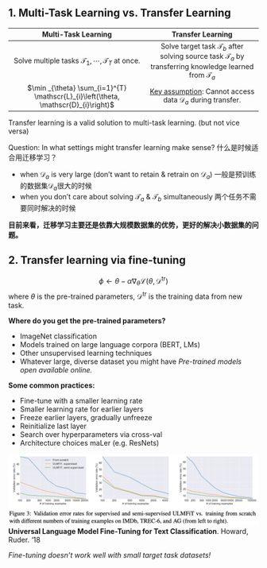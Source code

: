 ## 1. Multi-Task Learning vs. Transfer Learning

|                                 Multi-Task Learning                                 |                                                            Transfer Learning                                                             |
|:-----------------------------------------------------------------------------------:|:----------------------------------------------------------------------------------------------------------------------------------------:|
|      Solve multiple tasks $\mathscr{T}_{1}, \cdots, \mathscr{T}_{T}$ at once.       | Solve target task $\mathscr{T}_{b}$ after solving source task $\mathscr{T}_{a}$ by transferring knowledge learned from $\mathscr{T}_{a}$ |
| $\min _{\theta} \sum_{i=1}^{T} \mathscr{L}_{i}\left(\theta, \mathscr{D}_{i}\right)$ |                                          <u>Key assumption</u>: Cannot access data $\mathscr{D}_{a}$ during transfer.                                          | 

Transfer learning is a valid solution to multi-task learning.
(but not vice versa)

Question: In what settings might transfer learning make sense?
什么是时候适合用迁移学习？
 - when $\mathscr{D}_{a}$ is very large (don’t want to retain & retrain on $\mathscr{D}_{a}$)
	一般是预训练的数据集$\mathscr{D}_{a}$很大的时候
 - when you don’t care about solving $\mathscr{T}_{a}$ & $\mathscr{T}_{b}$ simultaneously
	两个任务不需要同时解决的时候

**目前来看，迁移学习主要还是依靠大规模数据集的优势，更好的解决小数据集的问题。**
## 2. Transfer learning via fine-tuning

$$\phi \leftarrow \theta-\alpha \nabla_{\theta} \mathcal{L}\left(\theta, \mathcal{D}^{\operatorname{tr}}\right)$$
where $\theta$ is the pre-trained parameters, $\mathcal{D}^{\operatorname{tr}}$ is the training data from new task.

**Where do you get the pre-trained parameters?**
- ImageNet classification
- Models trained on large language corpora (BERT, LMs)
- Other unsupervised learning techniques
- Whatever large, diverse dataset you might have
*Pre-trained models open available online.*

**Some common practices:**
- Fine-tune with a smaller learning rate
- Smaller learning rate for earlier layers
- Freeze earlier layers, gradually unfreeze
- Reinitialize last layer
- Search over hyperparameters via cross-val
- Architecture choices maLer (e.g. ResNets)

![Universal Language Model Fine-Tuning for Text Classification](../../../../../../Attachments/4.%20Artificial%20intelligence/1.%20Major%20goals/Cognition/Machine%20learning/General%20Multi-Task%20Learning/Transfer%20Learning/Transfer%20Learning/IMG-20250415145140271.png)
**Universal Language Model Fine-Tuning for Text Classification**. Howard, Ruder. ‘18

*Fine-tuning doesn’t work well with small target task datasets!*
